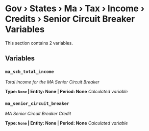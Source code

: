# Gov › States › Ma › Tax › Income › Credits › Senior Circuit Breaker Variables

This section contains 2 variables.

## Variables

### `ma_scb_total_income`
*Total income for the MA Senior Circuit Breaker*

**Type: `None` | Entity: None | Period: None**
*Calculated variable*

### `ma_senior_circuit_breaker`
*MA Senior Circuit Breaker Credit*

**Type: `None` | Entity: None | Period: None**
*Calculated variable*
